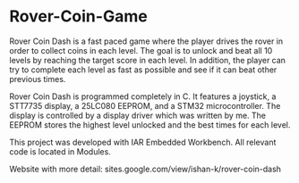 # Rover-Coin-Game
 
Rover Coin Dash is a fast paced game where the player drives the rover in order to collect coins in each level. The goal is to unlock and beat all 10 levels by reaching the target score in each level. In addition, the player can try to complete each level as fast as possible and see if it can beat other previous times. 

Rover Coin Dash is programmed completely in C. It features a joystick, a STT7735 display, a 25LC080 EEPROM, and a STM32 microcontroller. The display is controlled by a display driver which was written by me. The EEPROM stores the highest level unlocked and the best times for each level. 

This project was developed with IAR Embedded Workbench. All relevant code is located in Modules.

Website with more detail:
sites.google.com/view/ishan-k/rover-coin-dash
